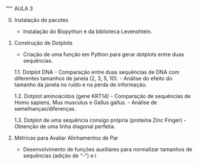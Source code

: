 """
AULA 3

0. Instalação de pacotes
   - Instalação do Biopython e da biblioteca Levenshtein.

1. Construção de Dotplots
   - Criação de uma função em Python para gerar dotplots entre duas sequências.

   1.1. Dotplot DNA
        - Comparação entre duas sequências de DNA com diferentes tamanhos de janela (2, 3, 5, 10).
        - Análise do efeito do tamanho da janela no ruído e na perda de informação.

   1.2. Dotplot aminoácidos (gene KRT14)
        - Comparação de sequências de Homo sapiens, Mus musculus e Gallus gallus.
        - Análise de semelhanças/diferenças.

   1.3. Dotplot de uma sequência consigo própria (proteína Zinc Finger)
        - Obtenção de uma linha diagonal perfeita.

2. Métricas para Avaliar Alinhamentos de Par
   - Desenvolvimento de funções auxiliares para normalizar tamanhos de sequências (adição de “-”)
     e i

